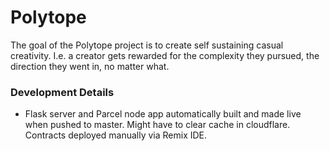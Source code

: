 # Polytope

The goal of the Polytope project is to create self sustaining casual creativity. I.e. a creator gets rewarded for the complexity they pursued, the direction they went in, no matter what.

### Development Details
- Flask server and Parcel node app automatically built and made live when pushed to master. Might have to clear cache in cloudflare. Contracts deployed manually via Remix IDE.
